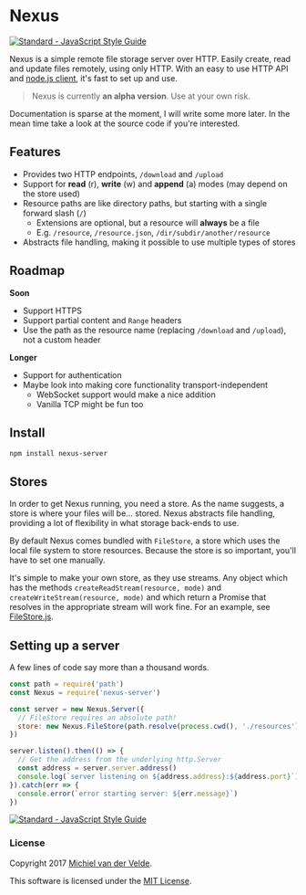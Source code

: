 # Nexus

[![Standard - JavaScript Style Guide](https://img.shields.io/badge/code%20style-standard-brightgreen.svg)](http://standardjs.com/)

Nexus is a simple remote file storage server over HTTP. Easily create, read and update
files remotely, using only HTTP. With an easy to use HTTP API and [node.js client](http://github.com/MichielvdVelde/nexus-client-http),
it's fast to set up and use.

> Nexus is currently **an alpha version**. Use at your own risk.

Documentation is sparse at the moment, I will write some more later. In the mean
time take a look at the source code if you're interested.

## Features

* Provides two HTTP endpoints, `/download` and `/upload`
* Support for **read** (r), **write** (w) and **append** (a) modes (may depend on the store used)
* Resource paths are like directory paths, but starting with a single forward slash (`/`)
  * Extensions are optional, but a resource will **always** be a file
  * E.g. `/resource`, `/resource.json`, `/dir/subdir/another/resource`
* Abstracts file handling, making it possible to use multiple types of stores

## Roadmap

**Soon**

* Support HTTPS
* Support partial content and `Range` headers
* Use the path as the resource name (replacing `/download` and `/upload`), not a custom header

**Longer**

* Support for authentication
* Maybe look into making core functionality transport-independent
  * WebSocket support would make a nice addition
  * Vanilla TCP might be fun too

## Install

```
npm install nexus-server
```

## Stores

In order to get Nexus running, you need a store. As the name suggests, a store is
where your files will be... stored. Nexus abstracts file handling, providing a
lot of flexibility in what storage back-ends to use.

By default Nexus comes bundled with `FileStore`, a store which uses the local file
system to store resources. Because the store is so important, you'll have to set
one manually.

It's simple to make your own store, as they use streams. Any object which has the
methods `createReadStream(resource, mode)` and `createWriteStream(resource, mode)`
and which return a Promise that resolves in the appropriate stream will work fine.
For an example, see [FileStore.js](./lib/FileStore.js).

## Setting up a server

A few lines of code say more than a thousand words.

```js
const path = require('path')
const Nexus = require('nexus-server')

const server = new Nexus.Server({
  // FileStore requires an absolute path!
  store: new Nexus.FileStore(path.resolve(process.cwd(), './resources'))
})

server.listen().then(() => {
  // Get the address from the underlying http.Server
  const address = server.server.address()
  console.log(`server listening on ${address.address}:${address.port}`)
}).catch(err => {
  console.error(`error starting server: ${err.message}`)
})
```

[![Standard - JavaScript Style Guide](https://img.shields.io/badge/code%20style-standard-brightgreen.svg)](http://standardjs.com/)

### License

Copyright 2017 [Michiel van der Velde](http://www.michielvdvelde.nl).

This software is licensed under the [MIT License](LICENSE).
